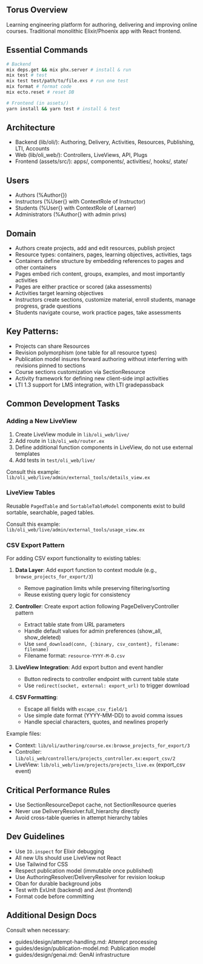 ## Torus Overview
Learning engineering platform for authoring, delivering and improving online courses. Traditional monolithic Elixir/Phoenix app with
React frontend.

## Essential Commands
```bash
# Backend
mix deps.get && mix phx.server # install & run
mix test # test
mix test test/path/to/file.exs # run one test
mix format # format code
mix ecto.reset # reset DB

# Frontend (in assets/)
yarn install && yarn test # install & test
```

## Architecture

- Backend (lib/oli/): Authoring, Delivery, Activities, Resources, Publishing, LTI, Accounts
- Web (lib/oli_web/): Controllers, LiveViews, API, Plugs
- Frontend (assets/src/): apps/, components/, activities/, hooks/, state/

## Users

- Authors (%Author{})
- Instructors (%User{} with ContextRole of Instructor)
- Students (%User{} with ContextRole of Learner)
- Administrators (%Author{} with admin privs)

## Domain

- Authors create projects, add and edit resources, publish project
- Resource types: containers, pages, learning objectives, activities, tags
- Containers define structure by embedding references to pages and other containers
- Pages embed rich content, groups, examples, and most importantly activities
- Pages are either practice or scored (aka assessments)
- Activities target learning objectives
- Instructors create sections, customize material, enroll students, manage progress, grade questions
- Students navigate course, work practice pages, take assessments

## Key Patterns:

- Projects can share Resources
- Revision polymorphism (one table for all resource types)
- Publication model insures forward authoring without interferring with revisions pinned to sections
- Course sections customization via SectionResource
- Activity framework for defining new client-side impl activities
- LTI 1.3 support for LMS integration, with LTI gradepassback

## Common Development Tasks

### Adding a New LiveView
1. Create LiveView module in `lib/oli_web/live/`
2. Add route in `lib/oli_web/router.ex`
3. Define additional function components in LiveView, do not use external templates
4. Add tests in `test/oli_web/live/`

Consult this example: `lib/oli_web/live/admin/external_tools/details_view.ex`

### LiveView Tables

Reusable `PagedTable` and `SortableTableModel` components exist
to build sortable, searchable, paged tables.

Consult this example: `lib/oli_web/live/admin/external_tools/usage_view.ex`

### CSV Export Pattern

For adding CSV export functionality to existing tables:

1. **Data Layer**: Add export function to context module (e.g., `browse_projects_for_export/3`)
   - Remove pagination limits while preserving filtering/sorting
   - Reuse existing query logic for consistency

2. **Controller**: Create export action following PageDeliveryController pattern
   - Extract table state from URL parameters
   - Handle default values for admin preferences (show_all, show_deleted)
   - Use `send_download(conn, {:binary, csv_content}, filename: filename)`
   - Filename format: `resource-YYYY-M-D.csv`

3. **LiveView Integration**: Add export button and event handler
   - Button redirects to controller endpoint with current table state
   - Use `redirect(socket, external: export_url)` to trigger download

4. **CSV Formatting**: 
   - Escape all fields with `escape_csv_field/1` 
   - Use simple date format (YYYY-MM-DD) to avoid comma issues
   - Handle special characters, quotes, and newlines properly

Example files:
- Context: `lib/oli/authoring/course.ex:browse_projects_for_export/3`
- Controller: `lib/oli_web/controllers/projects_controller.ex:export_csv/2`
- LiveView: `lib/oli_web/live/projects/projects_live.ex` (export_csv event)

## Critical Performance Rules

- Use SectionResourceDepot cache, not SectionResource queries
- Never use DeliveryResolver.full_hierarchy directly
- Avoid cross-table queries in attempt hierarchy tables

## Dev Guidelines

- Use `IO.inspect` for Elixir debugging
- All new UIs should use LiveView not React
- Use Tailwind for CSS
- Respect publication model (immutable once published)
- Use AuthoringResolver/DeliveryResolver for revision lookup
- Oban for durable background jobs
- Test with ExUnit (backend) and Jest (frontend)
- Format code before committing

## Additional Design Docs

Consult when necessary:

- guides/design/attempt-handling.md: Attempt processing
- guides/design/publication-model.md: Publication model
- guides/design/genai.md: GenAI infrastructure